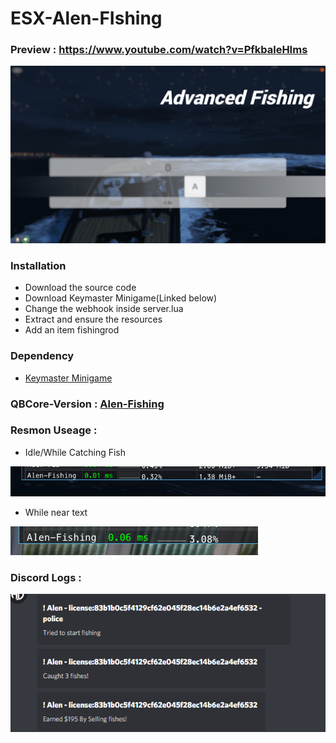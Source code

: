 # ESX-Alen-FIshing

### Preview : https://www.youtube.com/watch?v=PfkbaleHIms

![](images-preview/preview.png)



### Installation
- Download the source code
- Download Keymaster Minigame(Linked below)
- Change the webhook inside server.lua
- Extract and ensure the resources
- Add an item fishingrod 

### Dependency
- [Keymaster Minigame](https://github.com/dsheedes/cd_keymaster)

### QBCore-Version :  [Alen-Fishing](https://github.com/iAlen17/ESX-Alen-Fishing)

### Resmon Useage :
- Idle/While Catching Fish


![](images-preview/fishing-resmon.png)
- While near text


![](images-preview/text-resmon.png)

### Discord Logs : 


![](images-preview/discord-logs.png)

